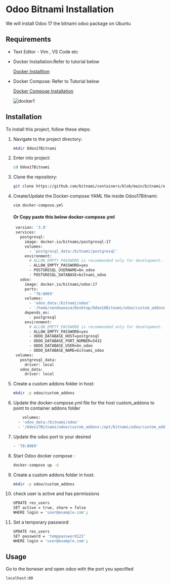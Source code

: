 # Odoo Bitnami Installation

We will install Odoo 17 the bitnami odoo package on Ubuntu 

## Requirements
- Text Editor - Vim , VS Code etc

- Docker Installation:Refer to tutorial below
  
  [Docker Installtion](https://docs.docker.com/desktop/install/linux/ubuntu/)
  
- Docker Compose: Refer to Tutorial below

  [Docker Compose Installation](https://phoenixnap.com/kb/install-docker-compose-on-ubuntu-20-04)
  
  ![docker1](https://github.com/user-attachments/assets/d6b5186b-79f2-4f58-90c7-1fd7de5ee56f)


## Installation

To install this project, follow these steps:


1. Navigate to the project directory:
    ```bash
    mkdir Odoo17Bitnami
    ```
2. Enter into project:
    ```bash
    cd Odoo17Bitnami
    ```
3. Clone the repository:
    ```bash
    git clone https://github.com/bitnami/containers/blob/main/bitnami/odoo/docker-compose.yml
    ```
4. Create/Update the Docker-compose YAML file inside Odoo17Bitnami:
    ```bash
    vim docker-compose.yml
    ```
    #### Or Copy paste this below docker-compose.yml
   ```bash
    version: '3.8'
    services:
      postgresql:
        image: docker.io/bitnami/postgresql:17
        volumes:
          - 'postgresql_data:/bitnami/postgresql'
        environment:
          # ALLOW_EMPTY_PASSWORD is recommended only for development.
          - ALLOW_EMPTY_PASSWORD=yes
          - POSTGRESQL_USERNAME=bn_odoo
          - POSTGRESQL_DATABASE=bitnami_odoo
      odoo:
        image: docker.io/bitnami/odoo:17
        ports:
          - '78:8069'
        volumes:
          - 'odoo_data:/bitnami/odoo'
          - '/home/sendowooza/Desktop/Odoo16Bitnami/odoo/custom_addons:/opt/bitnami/odoo/custom_addons'
        depends_on:
          - postgresql
        environment:
          # ALLOW_EMPTY_PASSWORD is recommended only for development.
          - ALLOW_EMPTY_PASSWORD=yes
          - ODOO_DATABASE_HOST=postgresql
          - ODOO_DATABASE_PORT_NUMBER=5432
          - ODOO_DATABASE_USER=bn_odoo
          - ODOO_DATABASE_NAME=bitnami_odoo
    volumes:
      postgresql_data:
        driver: local
      odoo_data:
        driver: local
    ```
   
5. Create a custom addons folder in host:
    ```bash
    mkdir -p odoo/custom_addons
    ```
6. Update the docker-compose.yml file for the host custom_addons to point to container addons folder
    ```bash
        volumes:
      - 'odoo_data:/bitnami/odoo'
      - '/Odoo17Bitnami/odoo/custom_addons:/opt/bitnami/odoo/custom_addons'
    ```
7. Update the odoo port to your desired
   ```bash
   - '78:8069'
   ```
9. Start Odoo docker compose :
    ```bash
   docker-compose up -d
    ```
10. Create a custom addons folder in host:
    ```bash
    mkdir -p odoo/custom_addons
    ```
11. check user is active and has permissions
    ```bash
    UPDATE res_users 
    SET active = true, share = false 
    WHERE login = 'user@example.com';
    ```
12. Set a temporary password

    ```bash
    UPDATE res_users 
    SET password = 'temppassword123'
    WHERE login = 'user@example.com';
    ```
## Usage

Go to the borwser and open odoo with the port you specified

```bash
localhost:80
